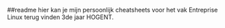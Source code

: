 ##readme
hier kan je mijn persoonlijk cheatsheets voor het vak Entreprise Linux terug vinden 3de jaar HOGENT.
